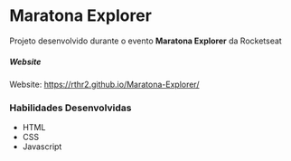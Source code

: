 # Maratona Explorer
Projeto desenvolvido durante o evento **Maratona Explorer** da Rocketseat

##### Website 
Website: https://rthr2.github.io/Maratona-Explorer/

### Habilidades Desenvolvidas 
 - HTML 
 - CSS 
 - Javascript 

